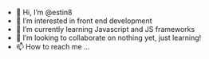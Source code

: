 - 👋 Hi, I’m @estin8
- 👀 I’m interested in front end development 
- 🌱 I’m currently learning Javascript and JS frameworks 
- 💞️ I’m looking to collaborate on nothing yet, just learning!
- 📫 How to reach me ...

<!---
estin8/estin8 is a ✨ special ✨ repository because its `README.md` (this file) appears on your GitHub profile.
You can click the Preview link to take a look at your changes.
--->
